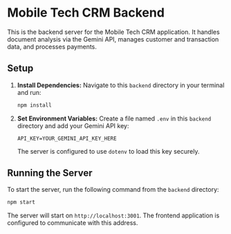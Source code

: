 # Mobile Tech CRM Backend

This is the backend server for the Mobile Tech CRM application. It handles document analysis via the Gemini API, manages customer and transaction data, and processes payments.

## Setup

1.  **Install Dependencies:**
    Navigate to this `backend` directory in your terminal and run:
    ```bash
    npm install
    ```

2.  **Set Environment Variables:**
    Create a file named `.env` in this `backend` directory and add your Gemini API key:
    ```
    API_KEY=YOUR_GEMINI_API_KEY_HERE
    ```
    The server is configured to use `dotenv` to load this key securely.

## Running the Server

To start the server, run the following command from the `backend` directory:

```bash
npm start
```

The server will start on `http://localhost:3001`. The frontend application is configured to communicate with this address.
